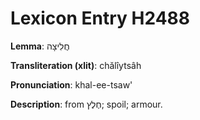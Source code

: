 # Lexicon Entry H2488

**Lemma**: חֲלִיצָה

**Transliteration (xlit)**: chălîytsâh

**Pronunciation**: khal-ee-tsaw'

**Description**:
from חֶלֶץ; spoil; armour.
